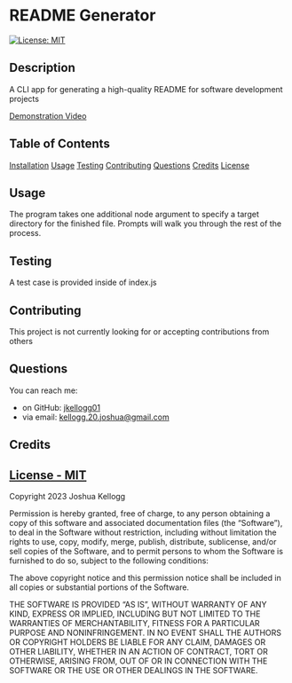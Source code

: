 # README Generator

[![License: MIT](https://img.shields.io/badge/License-MIT-yellow.svg)](https://opensource.org/licenses/Apache-2.0)

## Description

A CLI app for generating a high-quality README for software development projects

[Demonstration Video](https://youtu.be/gZAb_Vqneuk)

## Table of Contents

[Installation](#installation)
[Usage](#usage)
[Testing](#testing)
[Contributing](#contributing)
[Questions](#Questions)
[Credits](#credits)
[License](#license)

## Usage

The program takes one additional node argument to specify a target directory for the finished file. Prompts will walk you through the rest of the process.

## Testing

A test case is provided inside of index.js

## Contributing

This project is not currently looking for or accepting contributions from others

## Questions

You can reach me:

- on GitHub: [jkellogg01](https://www.github.com/jkellogg01)
- via email: kellogg.20.joshua@gmail.com

## Credits

## [License - MIT](https://opensource.org/licenses/Apache-2.0)

Copyright 2023 Joshua Kellogg

Permission is hereby granted, free of charge, to any person obtaining a copy of this software and associated documentation files (the “Software”), to deal in the Software without restriction, including without limitation the rights to use, copy, modify, merge, publish, distribute, sublicense, and/or sell copies of the Software, and to permit persons to whom the Software is furnished to do so, subject to the following conditions:

The above copyright notice and this permission notice shall be included in all copies or substantial portions of the Software.

THE SOFTWARE IS PROVIDED “AS IS”, WITHOUT WARRANTY OF ANY KIND, EXPRESS OR IMPLIED, INCLUDING BUT NOT LIMITED TO THE WARRANTIES OF MERCHANTABILITY, FITNESS FOR A PARTICULAR PURPOSE AND NONINFRINGEMENT. IN NO EVENT SHALL THE AUTHORS OR COPYRIGHT HOLDERS BE LIABLE FOR ANY CLAIM, DAMAGES OR OTHER LIABILITY, WHETHER IN AN ACTION OF CONTRACT, TORT OR OTHERWISE, ARISING FROM, OUT OF OR IN CONNECTION WITH THE SOFTWARE OR THE USE OR OTHER DEALINGS IN THE SOFTWARE.
